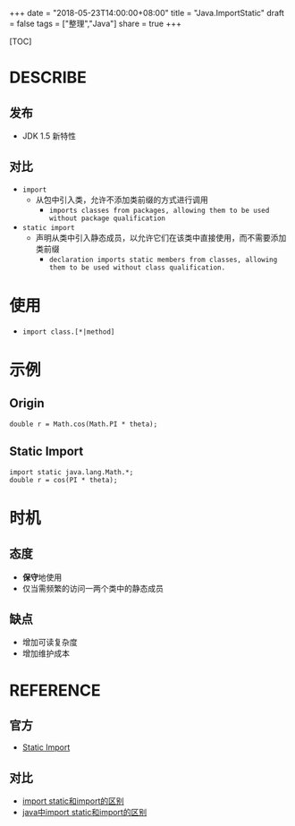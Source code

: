+++
date = "2018-05-23T14:00:00+08:00"
title = "Java.ImportStatic"
draft = false
tags = ["整理","Java"]
share = true
+++

[TOC]

# DESCRIBE
## 发布
- JDK 1.5 新特性
## 对比
- `import`
	- 从包中引入类，允许不添加类前缀的方式进行调用
		- `imports classes from packages, allowing them to be used without package qualification`
- `static import`
	- 声明从类中引入静态成员，以允许它们在该类中直接使用，而不需要添加类前缀
		- `declaration imports static members from classes, allowing them to be used without class qualification.`

# 使用
- `import class.[*|method]`

# 示例
## Origin
```
double r = Math.cos(Math.PI * theta);
```

## Static Import
```
import static java.lang.Math.*;
double r = cos(PI * theta);
```

# 时机
## 态度
- **保守**地使用
- 仅当需频繁的访问一两个类中的静态成员

## 缺点
- 增加可读复杂度
- 增加维护成本


# REFERENCE
## 官方
- [Static Import](https://docs.oracle.com/javase/1.5.0/docs/guide/language/static-import.html)

## 对比
- [import static和import的区别](http://blog.sina.com.cn/s/blog_625651900100kwul.html)
- [java中import static和import的区别](https://www.jianshu.com/p/d4468cdd1ef3)
